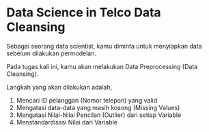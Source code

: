 # Data Science in Telco Data Cleansing
Sebagai seorang data scientist, kamu diminta untuk menyiapkan data sebelum dilakukan permodelan.

Pada tugas kali ini, kamu akan melakukan Data Preprocessing (Data Cleansing).

Langkah yang akan dilakukan adalah,
1. Mencari ID pelanggan (Nomor telepon) yang valid
2. Mengatasi data-data yang masih kosong (Missing Values)
3. Mengatasi Nilai-Nilai Pencilan (Outlier) dari setiap Variable
4. Menstandardisasi Nilai dari Variable
